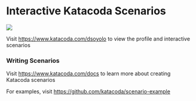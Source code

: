 # Interactive Katacoda Scenarios

[![](http://shields.katacoda.com/katacoda/dsoyolo/count.svg)](https://www.katacoda.com/dsoyolo "Get your profile on Katacoda.com")

Visit https://www.katacoda.com/dsoyolo to view the profile and interactive scenarios

### Writing Scenarios
Visit https://www.katacoda.com/docs to learn more about creating Katacoda scenarios

For examples, visit https://github.com/katacoda/scenario-example
